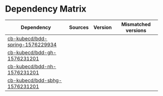 # Dependency Matrix

Dependency | Sources | Version | Mismatched versions
---------- | ------- | ------- | -------------------
[cb-kubecd/bdd-spring-1576229934](https://github.com/cb-kubecd/bdd-spring-1576229934.git) |  | []() | 
[cb-kubecd/bdd-gh-1576231201](https://github.com/cb-kubecd/bdd-gh-1576231201.git) |  | []() | 
[cb-kubecd/bdd-nh-1576231201](https://github.com/cb-kubecd/bdd-nh-1576231201.git) |  | []() | 
[cb-kubecd/bdd-sbhg-1576231201](https://github.com/cb-kubecd/bdd-sbhg-1576231201.git) |  | []() | 
